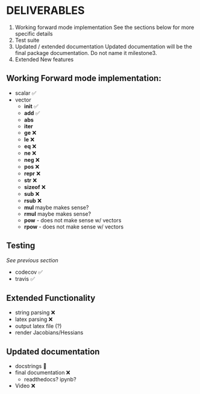 # DELIVERABLES

1. Working forward mode implementation
See the sections below for more specific details
2. Test suite
3. Updated / extended documentation
   Updated documentation will be the final package documentation.
   Do not name it milestone3.
1. Extended New features


## Working Forward mode implementation:

- scalar ✅
- vector
  - __init__ ✅
  - __add__ ✅
  - __abs__
  - __iter__
  - __ge__ ❌
  - __le__ ❌
  - __eq__ ❌
  - __ne__ ❌
  - __neg__ ❌
  - __pos__ ❌
  - __repr__ ❌
  - __str__ ❌
  - __sizeof__ ❌
  - __sub__ ❌
  - __rsub__ ❌
  - __mul__ maybe makes sense?
  - __rmul__ maybe makes sense?
  - __pow__ - does not make sense w/ vectors
  - __rpow__ - does not make sense w/ vectors

## Testing

_See previous section_
- codecov ✅
- travis ✅

## Extended Functionality
- string parsing ❌
- latex parsing ❌
- output latex file (?)
- render Jacobians/Hessians

## Updated documentation
- docstrings 🚧
- final documentation ❌
  - readthedocs? ipynb?
- Video ❌

